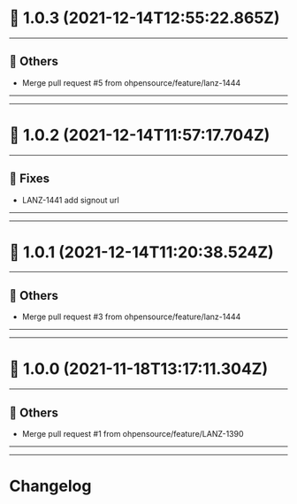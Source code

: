 # :confetti_ball: 1.0.3 (2021-12-14T12:55:22.865Z)
- - -
## :newspaper: Others
* Merge pull request #5 from ohpensource/feature/lanz-1444
- - -
- - -
# :confetti_ball: 1.0.2 (2021-12-14T11:57:17.704Z)
- - -
## :bug: Fixes
* LANZ-1441 add signout url
- - -
- - -
# :confetti_ball: 1.0.1 (2021-12-14T11:20:38.524Z)
- - -
## :newspaper: Others
* Merge pull request #3 from ohpensource/feature/lanz-1444
- - -
- - -
# :confetti_ball: 1.0.0 (2021-11-18T13:17:11.304Z)
- - -
## :newspaper: Others
* Merge pull request #1 from ohpensource/feature/LANZ-1390
- - -
- - -
# Changelog
